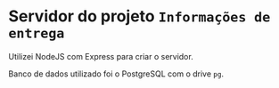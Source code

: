 # Servidor do projeto ``Informações de entrega``
Utilizei NodeJS com Express para criar o servidor. 

Banco de dados utilizado foi o PostgreSQL com o drive `pg`.
